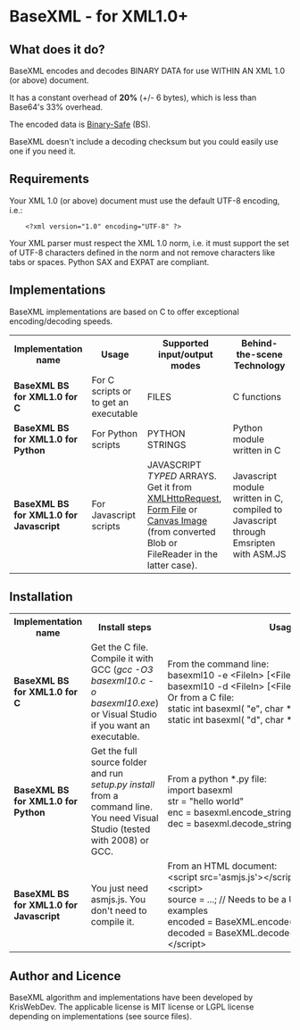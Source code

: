 BaseXML - for XML1.0+
=====================

What does it do?
----------------

BaseXML encodes and decodes BINARY DATA for use WITHIN AN XML 1.0 (or above) document.

It has a constant overhead of **20%** (+/- 6 bytes), which is less than Base64's 33% overhead.

The encoded data is [Binary-Safe](http://en.wikipedia.org/wiki/Binary-safe#Binary-safe_file_read_and_write) (BS).

BaseXML doesn't include a decoding checksum but you could easily use one if you need it.

Requirements
------------

Your XML 1.0 (or above) document must use the default UTF-8 encoding, i.e.:

        <?xml version="1.0" encoding="UTF-8" ?>

Your XML parser must respect the XML 1.0 norm, i.e. it must support the set of UTF-8 characters defined in the norm and not remove characters like tabs or spaces. Python SAX and EXPAT are compliant.


Implementations
---------------

BaseXML implementations are based on C to offer exceptional encoding/decoding speeds.

<table>
  <tr>
    <th>Implementation name</th><th>Usage</th><th>Supported input/output modes</th><th>Behind-the-scene Technology</th>
  </tr>
  <tr>
    <td><b>BaseXML BS for XML1.0 for C</b></td><td>For C scripts or to get an executable</td><td>FILES</td><td>C functions</td>
  </tr>
  <tr>
    <td><b>BaseXML BS for XML1.0 for Python</b></td><td>For Python scripts</td><td>PYTHON STRINGS</td><td>Python module written in C</td>
  </tr>
  <tr>
    <td><b>BaseXML BS for XML1.0 for Javascript</b></td><td>For Javascript scripts</td><td>JAVASCRIPT <i>TYPED</i> ARRAYS.<br>Get it from <a href="https://developer.mozilla.org/en-US/docs/Web/API/XMLHttpRequest#responseType">XMLHttpRequest</a>, <a href="https://developer.mozilla.org/en-US/docs/Web/API/FileReader#readAsArrayBuffer%28%29">Form File</a> or <a href="https://developer.mozilla.org/en-US/docs/Web/API/HTMLCanvasElement#Methods">Canvas Image</a> (from converted Blob or FileReader in the latter case).</td><td>Javascript module written in C, compiled to Javascript through Emsripten with ASM.JS</td>
  </tr>
</table>


Installation
------------

<table>
  <tr>
    <th>Implementation name</th><th>Install steps</th><th>Usage steps</th>
  </tr>
  <tr>
    <td><b>BaseXML BS for XML1.0 for C</b></td>
    <td>Get the C file. Compile it with GCC (<i>gcc -O3 basexml10.c -o basexml10.exe</i>) or Visual Studio if you want an executable.</td>
    <td>
    From the command line:<br>
    basexml10&nbsp;-e&nbsp;&lt;FileIn&gt;&nbsp;[&lt;FileOut&gt;]<br>
    basexml10&nbsp;-d&nbsp;&lt;FileIn&gt;&nbsp;[&lt;FileOut&gt;]<br>
    Or from a C file:<br>
    static&nbsp;int&nbsp;basexml(&nbsp;"e",&nbsp;char&nbsp;*infilename,&nbsp;char&nbsp;*outfilename&nbsp;);<br>
    static&nbsp;int&nbsp;basexml(&nbsp;"d",&nbsp;char&nbsp;*infilename,&nbsp;char&nbsp;*outfilename&nbsp;);
    </td>
  </tr>
  <tr>
    <td><b>BaseXML BS for XML1.0 for Python</b></td>
    <td>Get the full source folder and run <i>setup.py install</i> from a command line. You need Visual Studio (tested with 2008) or GCC.</td>
    <td>
    From a python *.py file:<br>
    import basexml<br>
    str&nbsp;=&nbsp;"hello world"<br>
    enc&nbsp;=&nbsp;basexml.encode_string(str)<br>
    dec&nbsp;=&nbsp;basexml.decode_string(enc)</td>
  </tr>
  <tr>
    <td><b>BaseXML BS for XML1.0 for Javascript</b></td>
    <td>You just need asmjs.js. You don't need to compile it.</td>
    <td>
    From an HTML document:<br>
    &lt;script&nbsp;src='asmjs.js'&gt;&lt;/script&gt;<br>
    &lt;script&gt;<br>
        source&nbsp;=&nbsp;...;&nbsp;//&nbsp;Needs to be a UInt8array, see .html file for examples<br>
        encoded&nbsp;=&nbsp;BaseXML.encode(&nbsp;source&nbsp;);<br>
        decoded&nbsp;=&nbsp;BaseXML.decode(&nbsp;encoded&nbsp;);<br>
    &lt;/script&gt;
  </tr>
</table>

Author and Licence
------------------

BaseXML algorithm and implementations have been developed by KrisWebDev. The applicable license is MIT license or LGPL license depending on implementations (see source files).
